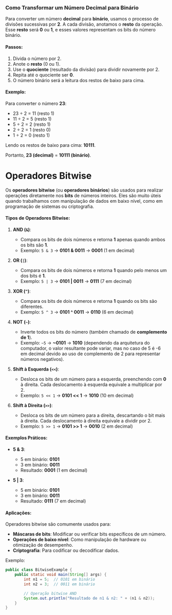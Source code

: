 ### Como Transformar um Número Decimal para Binário

Para converter um número **decimal** para **binário**, usamos o processo de divisões sucessivas por **2**. A cada divisão, anotamos o **resto** da operação. Esse **resto** será **0** ou **1**, e esses valores representam os bits do número binário.

#### Passos:
1. Divida o número por 2.
2. Anote o **resto** (0 ou 1).
3. Use o **quociente** (resultado da divisão) para dividir novamente por 2.
4. Repita até o quociente ser **0**.
5. O número binário será a leitura dos restos de baixo para cima.

#### Exemplo:
Para converter o número **23**:
- 23 ÷ 2 = 11 (resto 1)
- 11 ÷ 2 = 5 (resto 1)
- 5 ÷ 2 = 2 (resto 1)
- 2 ÷ 2 = 1 (resto 0)
- 1 ÷ 2 = 0 (resto 1)

Lendo os restos de baixo para cima: **10111**.

Portanto, **23 (decimal)** = **10111 (binário)**.


# Operadores Bitwise

Os **operadores bitwise** (ou **operadores binários**) são usados para realizar operações diretamente nos **bits** de números inteiros. Eles são muito úteis quando trabalhamos com manipulação de dados em baixo nível, como em programação de sistemas ou criptografia.

#### Tipos de Operadores Bitwise:

1. **AND (`&`)**:
   - Compara os bits de dois números e retorna **1** apenas quando ambos os bits são **1**.
   - Exemplo: `5 & 3` → **0101 & 0011** → **0001** (1 em decimal)

2. **OR (`|`)**:
   - Compara os bits de dois números e retorna **1** quando pelo menos um dos bits é **1**.
   - Exemplo: `5 | 3` → **0101 | 0011** → **0111** (7 em decimal)

3. **XOR (`^`)**:
   - Compara os bits de dois números e retorna **1** quando os bits são diferentes.
   - Exemplo: `5 ^ 3` → **0101 ^ 0011** → **0110** (6 em decimal)

4. **NOT (`~`)**:
   - Inverte todos os bits do número (também chamado de **complemento de 1**).
   - Exemplo: `~5` → **~0101** → **1010** (dependendo da arquitetura do computador, o valor resultante pode variar, mas no caso de 5 é -6 em decimal devido ao uso de complemento de 2 para representar números negativos).

5. **Shift à Esquerda (`<<`)**:
   - Desloca os bits de um número para a esquerda, preenchendo com **0** à direita. Cada deslocamento à esquerda equivale a multiplicar por 2.
   - Exemplo: `5 << 1` → **0101 << 1** → **1010** (10 em decimal)

6. **Shift à Direita (`>>`)**:
   - Desloca os bits de um número para a direita, descartando o bit mais à direita. Cada deslocamento à direita equivale a dividir por 2.
   - Exemplo: `5 >> 1` → **0101 >> 1** → **0010** (2 em decimal)

#### Exemplos Práticos:

- **5 & 3**:
  - 5 em binário: **0101**
  - 3 em binário: **0011**
  - Resultado: **0001** (1 em decimal)

- **5 | 3**:
  - 5 em binário: **0101**
  - 3 em binário: **0011**
  - Resultado: **0111** (7 em decimal)

#### Aplicações:
Operadores bitwise são comumente usados para:
- **Máscaras de bits**: Modificar ou verificar bits específicos de um número.
- **Operações de baixo nível**: Como manipulação de hardware ou otimização de desempenho.
- **Criptografia**: Para codificar ou decodificar dados.

Exemplo:

```java
public class BitwiseExample {
    public static void main(String[] args) {
        int n1 = 5;  // 0101 em binário
        int n2 = 3;  // 0011 em binário

        // Operação bitwise AND
        System.out.println("Resultado de n1 & n2: " + (n1 & n2));
    }
}

